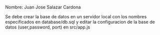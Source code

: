 Nombre: Juan Jose Salazar Cardona

Se debe crear la base de datos en un servidor local con los nombres especificados en database/db.sql y editar la configuracion de la base de datos (user,password, port) en src/app.js
